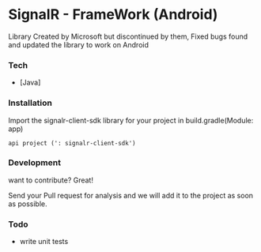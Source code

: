 # SignalR - FrameWork (Android)

Library Created by Microsoft but discontinued by them,
Fixed bugs found and updated the library to work on Android

### Tech

* [Java]


### Installation

Import the signalr-client-sdk library for your project in build.gradle(Module: app)


``
  api project (': signalr-client-sdk')
``


### Development

want to contribute? Great!

Send your Pull request for analysis and we will add it to the project as soon as possible.



### Todo

 - write unit tests

